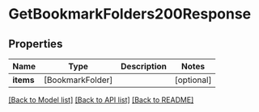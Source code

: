 # GetBookmarkFolders200Response

## Properties
Name | Type | Description | Notes
------------ | ------------- | ------------- | -------------
**items** | [BookmarkFolder] |  | [optional] 

[[Back to Model list]](../README.md#documentation-for-models) [[Back to API list]](../README.md#documentation-for-api-endpoints) [[Back to README]](../README.md)


